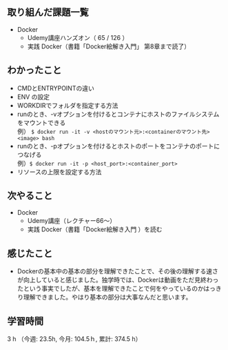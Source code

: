 ## 取り組んだ課題一覧
- Docker  
    - Udemy講座ハンズオン（ 65 / 126 ）
    - 実践 Docker（書籍「Docker絵解き入門」 第8章まで読了）    
## わかったこと
- CMDとENTRYPOINTの違い
- ENV の設定
- WORKDIRでフォルダを指定する方法    
- runのとき、-vオプションを付けるとコンテナにホストのファイルシステムをマウントできる  
  例）   `$ docker run -it -v <hostのマウント元>:<containerのマウント先> <image> bash`
- runのとき、-pオプションを付けるとホストのポートをコンテナのポートにつなげる  
  例）`$ docker run -it -p <host_port>:<container_port>`
- リソースの上限を設定する方法
## 次やること
- Docker  
    - Udemy講座（レクチャー66〜）
    - 実践 Docker（書籍「Docker絵解き入門 ）を読む
## 感じたこと
- Dockerの基本中の基本の部分を理解できたことで、その後の理解する速さが向上していると感じました。独学時では、Dockerは動画をただ見終わったという事実でしたが、基本を理解できたことで何をやっているのかはっきり理解できました。やはり基本の部分は大事なんだと思います。    
## 学習時間
3 h （今週: 23.5h, 今月: 104.5ｈ, 累計: 374.5 h）
